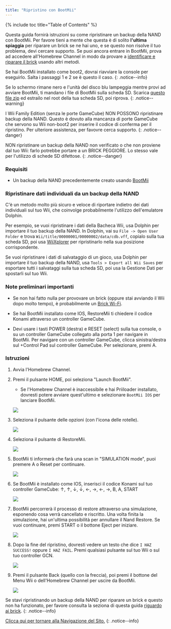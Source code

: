 ```yaml
---
title: "Ripristino con BootMii"
---
```


{% include toc title="Table of Contents" %}

Questa guida fornirà istruzioni su come ripristinare un backup della NAND con BootMii. Per favore tieni a mente che questa è di solito <strong>l'ultima spiaggia</strong> per riparare un brick se ne hai uno, e se questo non risolve il tuo problema, devi cercare supporto. Se puoi ancora entrare in BootMii, prova ad accedere all'Homebrew Channel in modo da provare a [identificare e riparare il brick](bricks) usando altri metodi.

Se hai BootMii installato come boot2, dovrai riavviare la console per eseguirlo. Salta i passaggi 1 e 2 se è questo il caso.
{: .notice--info}

Se lo schermo rimane nero e l'unità del disco blu lampeggia mentre provi ad avviare BootMii, ti mandano i file di BootMii sulla scheda SD. Scarica [questo file zip](https://static.hackmii.com/bootmii_sd_files.zip) ed estrailo nel root della tua scheda SD, poi riprova.
{: .notice--warning}


I Wii Family Edition (senza le porte GameCube) NON POSSONO ripristinare backup della NAND. Questo è dovuto alla mancanza di porte GameCube che servono su Wii non-boot2 per inserire il codice di conferma per il ripristino. Per ulteriore assistenza, per favovre cerca supporto.
{: .notice--danger}

NON ripristinare un backup della NAND non verificato o che non proviene dal tuo Wii: farlo potrebbe portare a un BRICK PEGGIORE. Lo stesso vale per l'utilizzo di schede SD difettose.
{: .notice--danger}

### Requisiti

* Un backup della NAND precedentemente creato usando [BootMii](bootmii)

### Ripristinare dati individuali da un backup della NAND

C'è un metodo molto più sicuro e veloce di riportare indietro dei dati individuali sul tuo Wii, che coinvolge probabilmente l'utilizzo dell'emulatore Dolphin.

Per esempio, se vuoi ripristinare i dati della Bacheca Wii, usa Dolphin per importare il tuo backup della NAND. In Dolphin, vai su `File -> Open User Folder` e trova `Wii/title/00000001/00000002/data/cdb.vff`, copialo sulla tua scheda SD, poi usa [WiiXplorer](https://oscwii.org/library/app/wiixplorer) per ripristinarlo nella sua posizione corrispondente.

Se vuoi ripristinare i dati di salvataggio di un gioco, usa Dolphin per importare il tuo backup della NAND, usa `Tools > Export all Wii Saves` per esportare tutti i salvataggi sulla tua scheda SD, poi usa la Gestione Dati per spostarli sul tuo Wii.

### Note preliminari importanti

+ Se non hai fatto nulla per provovare un brick (oppure stai avviando il Wii dopo molto tempo), è probabilmente un [Brick Wi-Fi](bricks#wi-fi-brick).

+ Se hai BootMii installato come IOS, RestoreMii ti chiedere il codice Konami attraverso un controller GameCube.

+ Devi usare i tasti POWER (destra) e RESET (select) sulla tua console, o su un controller GameCube collegato alla porta 1 per navigare in BootMii. Per navigare con un controller GameCube, clicca sinistra/destra sul +Control Pad sul controller GameCube. Per selezionare, premi A.

### Istruzioni

1. Avvia l'Homebrew Channel.
1. Premi il pulsante HOME, poi seleziona "Launch BootMii".
    + Se l'Homebrew Channel è inaccessibile e hai Priiloader installato, dovresti potere avviare quest'ultimo e selezionare `BootMii IOS` per lanciare BootMii.

    ![](/images/bootmii/BootMii_HBC.png)

1. Seleziona il pulsante delle opzioni (con l'icona delle rotelle).

    ![](/images/bootmii/BootMii_Gears.png)

1. Seleziona il pulsante di RestoreMii.

    ![](/images/bootmii/BootMii_Restore.png)

1. BootMii ti informerà che farà una scan in "SIMULATION mode", puoi premere A o Reset per continuare.

    ![](/images/bootmii/BootMii_NAND_Simulation.png)

1. Se BootMii è installato come IOS, inserisci il codice Konami sul tuo controller GameCube: ↑, ↑, ↓, ↓, ←, →, ←, →, B, A, START

    ![](/images/bootmii/BootMii_NAND_Konami.png)

1. BootMii percorrerà il processo di restore attraverso una simulazione, esponendo cosa verrà cancellato e riscritto. Una volta finita la simulazione, hai un'ultima possibilità per annullare il Nand Restore. Se vuoi continuare, premi START o il bottone Eject per iniziare.

    ![](/images/bootmii/BootMii_NAND_Restore.png)

1. Dopo la fine del ripristino, dovresti vedere un testo che dice `I HAZ SUCCESS!` oppure `I HAZ FAIL`. Premi qualsiasi pulsante sul tuo Wii o sul tuo controller GCN.

    ![](/images/bootmii/BootMii_NAND_Restore_Success.png)

1. Premi il pulsante Back (quello con la freccia), poi premi il bottone del Menu Wii o dell'Homebrew Channel per uscire da BootMii.

    ![](/images/bootmii/BootMii_Return.png)

Se stavi ripristinando un backup della NAND per riparare un brick e questo non ha funzionato, per favore consulta la seziona di questa guida [riguardo ai brick](bricks).
{: .notice--info}

[Clicca qui per tornare alla Navigazione del Sito.](navigazione-sito)
{: .notice--info}
